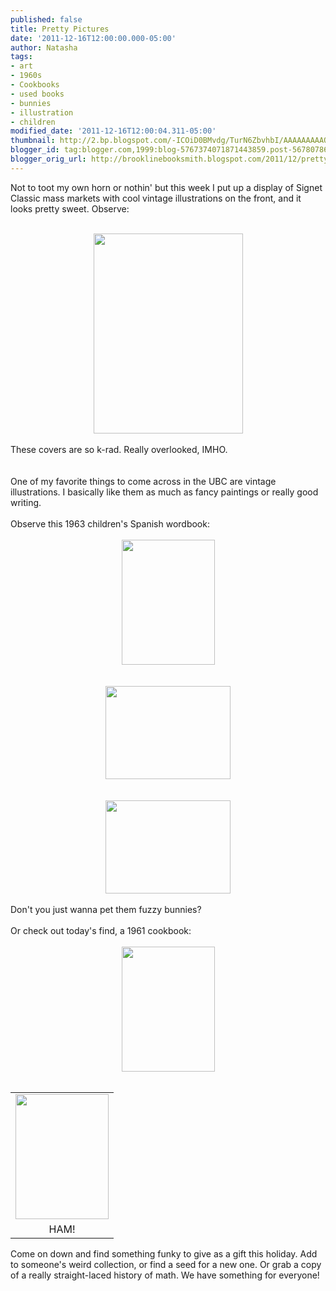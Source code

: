 ```yaml
---
published: false
title: Pretty Pictures
date: '2011-12-16T12:00:00.000-05:00'
author: Natasha
tags:
- art
- 1960s
- Cookbooks
- used books
- bunnies
- illustration
- children
modified_date: '2011-12-16T12:00:04.311-05:00'
thumbnail: http://2.bp.blogspot.com/-ICOiD0BMvdg/TurN6ZbvhbI/AAAAAAAAAOU/boN5Yjnu3iU/s72-c/Photo+Dec+14%252C+7+11+58+PM.jpg
blogger_id: tag:blogger.com,1999:blog-5767374071871443859.post-5678078638019406625
blogger_orig_url: http://brooklinebooksmith.blogspot.com/2011/12/pretty-pictures.html
---
```


Not to toot my own horn or nothin' but this week I put up a display of Signet Classic mass markets with cool vintage illustrations on the front, and it looks pretty sweet. Observe:<br /><br /><div class="separator" style="clear: both; text-align: center;"><a href="http://2.bp.blogspot.com/-ICOiD0BMvdg/TurN6ZbvhbI/AAAAAAAAAOU/boN5Yjnu3iU/s1600/Photo+Dec+14%252C+7+11+58+PM.jpg" imageanchor="1" style="margin-left: 1em; margin-right: 1em; text-align: center;"><img border="0" height="320" src="http://2.bp.blogspot.com/-ICOiD0BMvdg/TurN6ZbvhbI/AAAAAAAAAOU/boN5Yjnu3iU/s320/Photo+Dec+14%252C+7+11+58+PM.jpg" width="239" /></a></div><br />These covers are so k-rad. Really overlooked, IMHO.<br /><br /><br />One of my favorite things to come across in the UBC are vintage illustrations. I basically like them as much as fancy paintings or really good writing.<br /><br />Observe this 1963 children's Spanish wordbook:<br /><br /><div class="separator" style="clear: both; text-align: center;"><a href="http://3.bp.blogspot.com/-C_g2ublilmE/TurN_zt-D2I/AAAAAAAAAOk/-8TGx9QJQ5Q/s1600/Photo+Dec+15%252C+2+47+07+PM.jpg" imageanchor="1" style="margin-left: 1em; margin-right: 1em;"><img border="0" height="200" src="http://3.bp.blogspot.com/-C_g2ublilmE/TurN_zt-D2I/AAAAAAAAAOk/-8TGx9QJQ5Q/s200/Photo+Dec+15%252C+2+47+07+PM.jpg" width="149" /></a></div><div class="separator" style="clear: both; text-align: center;"><br /></div><br /><div class="separator" style="clear: both; text-align: center;"><a href="http://3.bp.blogspot.com/-BCAKJnfmfjI/TurOBk0hPDI/AAAAAAAAAO0/9gZKP4LgLwQ/s1600/Photo+Dec+15%252C+2+48+35+PM.jpg" imageanchor="1" style="margin-left: 1em; margin-right: 1em;"><img border="0" height="149" src="http://3.bp.blogspot.com/-BCAKJnfmfjI/TurOBk0hPDI/AAAAAAAAAO0/9gZKP4LgLwQ/s200/Photo+Dec+15%252C+2+48+35+PM.jpg" width="200" /></a></div><br /><div class="separator" style="clear: both; text-align: center;"><br /></div><div class="separator" style="clear: both; text-align: center;"><a href="http://4.bp.blogspot.com/-yTZep1A2-lM/TurOCWItNhI/AAAAAAAAAO8/xmbh7fyO2bA/s1600/Photo+Dec+15%252C+2+48+48+PM.jpg" imageanchor="1" style="margin-left: 1em; margin-right: 1em;"><img border="0" height="149" src="http://4.bp.blogspot.com/-yTZep1A2-lM/TurOCWItNhI/AAAAAAAAAO8/xmbh7fyO2bA/s200/Photo+Dec+15%252C+2+48+48+PM.jpg" width="200" /></a></div><br />Don't you just wanna pet them fuzzy bunnies?<br /><br />Or check out today's find, a 1961 cookbook:<br /><br /><div class="separator" style="clear: both; text-align: center;"><a href="http://1.bp.blogspot.com/-oBIszERyq2w/TurN-zAIcZI/AAAAAAAAAOc/Ei5oprI-mUM/s1600/Photo+Dec+15%252C+2+46+11+PM.jpg" imageanchor="1" style="margin-left: 1em; margin-right: 1em;"><img border="0" height="200" src="http://1.bp.blogspot.com/-oBIszERyq2w/TurN-zAIcZI/AAAAAAAAAOc/Ei5oprI-mUM/s200/Photo+Dec+15%252C+2+46+11+PM.jpg" width="149" /></a></div><br /><table align="center" cellpadding="0" cellspacing="0" class="tr-caption-container" style="margin-left: auto; margin-right: auto; text-align: center;"><tbody><tr><td style="text-align: center;"><a href="http://3.bp.blogspot.com/-ypfUb4nJjv8/TurOApStMQI/AAAAAAAAAOs/k3pcOvSVFLI/s1600/Photo+Dec+15%252C+2+47+57+PM.jpg" imageanchor="1" style="margin-left: auto; margin-right: auto;"><img border="0" height="200" src="http://3.bp.blogspot.com/-ypfUb4nJjv8/TurOApStMQI/AAAAAAAAAOs/k3pcOvSVFLI/s200/Photo+Dec+15%252C+2+47+57+PM.jpg" width="149" /></a></td></tr><tr><td class="tr-caption" style="text-align: center;">HAM!</td></tr></tbody></table>Come on down and find something funky to give as a gift this holiday. Add to someone's weird collection, or find a seed for a new one. Or grab a copy of a really straight-laced history of math. We have something for everyone!
